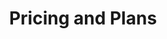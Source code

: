 ---
url: /pricing-old
metaTags: >-
  <meta property="og:title" content="Get started with Visyond for free">
  <meta property="og:type" content="website">
  <meta property="og:image" content="https://visyond.com/img/thumbnails/Thumbnail - Pricing 2022.png">
  <meta property="og:description" content="Get started today and try the premium plan for free. After 7 days, you can continue with the free plan or upgrade.">
  <meta property="og:url" content="https://visyond.com/pricing/">
  <meta name="description" content="Get started today and try the premium plan for free. After 7 days, you can continue with the free plan or upgrade.">
title: Pricing and Plans
topTitle: >-
  Pick a plan that works for you and your team. Start <span style="color: #0086ff;">free</span>.
topSubTitle: >-
  Get started today and try the premium plan for free. After 7 days, you can continue with the free plan or upgrade.
topButtonText: 'Get started'
topButtonLink: '/accounts/signup/'
pricingSections:
  - pricingSection:
      plansCards:

        - PricePrimary: $0
          PricePrimaryPeriod: >-
            free <br/>forever
          cardButton:
            cardButtonText: Try for free
            cardButtonURL: '/accounts/signup/'
            isButtonContactUs: false
          featuresListHeader: 'With Dashboards plan, you can:'
          featureslist:
            - title: Create no-code dashboards
              tooltip: >- 
                Build interactive online dashboards and ‘what-if’ calculators using Excel formulas and scenarios & charts you create in Visyond.
            - title: Organize scenarios
              tooltip: >- 
                Create and manage scenarios without overwriting, corrupting or losing any data.
            - title: Simplify charting
              tooltip: >- 
                Create beautiful charts, easily customize data series and keep information up-to-date.
          planCardIcon: /img/pricing/STANDARD.png
          limitsListHeader: 'You get:'
          limitsList:
            - limitTitle: 2 projects
              limitTooltip: The number of simultaneously active projects that you can work on.
            - limitTitle: 2 dashboards per project
              limitTooltip: >-
                The number of dashboards you can create in each project.
            - limitTitle: 2 scenarios per project
              limitTooltip: >-
                The number of scenarios you can create in each of your projects.          
          planCardDescription: >-
            Create and share interactive dashboards you didn’t know were possible.
          planCardTitle: Dashboards
          planCardLabelColor: '#e8e8e8'
          planCardPriceColor: '#383e4d'



        - PricePrimary: $23
          PricePrimaryPeriod: >-
            / month
          priceBillingNote: 'or <span>$230</span> / year'
          cardButton:
            cardButtonText: Try for free
            cardButtonURL: /accounts/signup/
            isButtonContactUs: false
          featuresListHeader: 'All in Dashboards, plus:'
          featureslist:
            - title: Generate financial statements
              tooltip: >-
                Generate always up-to-date, forward-looking pro-forma financial statements from your spreadsheet or operating model.
            - title: Find errors and anomalies
              tooltip: >-
                Get insights on your model’s structure and content. Understand formulas with the help of natural formula language. Detect root causes of errors and data anomalies.               
          planCardIcon: /img/pricing/FREE.png
          limitsListHeader: 'You get:'
          limitsList:
            - limitTitle: 5 projects
              limitTooltip: The number of simultaneously active projects that you can work on.
            - limitTitle: 10 dashboards per project
              limitTooltip: >-
                The number of dashboards you can create in each project.
            - limitTitle: 10 scenarios per project
              limitTooltip: >-
                The number of scenarios you can create in each of your projects.           
          planCardDescription: >-
            If you also want to generate financial statements from your spreadsheet in a few clicks and audit models.
          planCardTitle: Statements
          planCardLabelColor: '#00C9FF'
          planCardPriceColor: '#00C9FF'



        - PricePrimary: $97
          PricePrimaryPeriod: >-
            / month
          priceBillingNote: 'or <span>$970</span> / year'
          cardButton:
            cardButtonText: Try for free
            cardButtonURL: '/accounts/signup/'
            isButtonContactUs: false
          featuresListHeader: 'All in Statements, plus:'
          featureslist:
            - title: Find top drivers
              tooltip: >-
                Find the most important input drivers for your decision metrics, and their impact on the outputs of your model.
            - title: Automate Sensitivity analysis
              tooltip: >-
                Easily run 1-way and 2-way sensitivities on your model’s outputs, and see how sensitive they are to changes.
            - title: Compare scenarios
              tooltip: >-
                Compare and analyze scenarios of your model in detail, generating charts and comparison tables. Understand which metrics change and by how much between scenarios and see their impact on the variability of the outputs.
            - title: Run Monte Carlo simulations
              tooltip: >-
                Run Monte Carlo simulations and manage the risks on the output metrics when they are modeled probabilistically (based on experience or historical data).
            - title: Auto-analyze models
              tooltip: >-
                Get quick insights on the outputs of your spreadsheet model by running heuristic auto-analysis that you can customize to your needs afterwards.
          planCardIcon: /img/pricing/PRO.png
          limitsListHeader: 'You get:'
          limitsList:
            - limitTitle: 5 projects
              limitTooltip: The number of simultaneously active projects that you can work on.
            - limitTitle: 10 dashboards per project
              limitTooltip: >-
                The number of dashboards you can create in each project.
            - limitTitle: 10 scenarios per project
              limitTooltip: >-
                The number of scenarios you can create in each of your projects.
          planCardDescription: >-
            If you also want to automate what-if analysis and identify opportunities and risks.
          planCardTitle: Analysis
          planCardLabelColor: '#00B1FF'
          planCardPriceColor: '#00B1FF'



        - PricePrimary: Talk to us
          PricePrimaryPeriod:
          priceBillingNote: For teams of 5+, billed annually
          cardButton:
            cardButtonText: Contact us
            cardButtonURL: '#contactUs'
            isButtonContactUs: true
            isButtonEnterprise: false
          featuresListHeader: 'All in Analysis, plus:'
          featureslist:
            - title: Avoid information overload
              tooltip: >-
                Show and share with people only what they need, and help your team or clients focus on what’s important.
            - title: Secure sensitive data
              tooltip: >-
                Establish a single source of truth for your model in the cloud. Expose only specific worksheets (for example, for a data entry sheet for clients) and dashboards with specific collaborators (for example, dashboards for CFO).   
            - title: Track information
              tooltip: >-
                Track assumptions, scenarios, insights and supporting information from your team or clients.
            - title: Simplify data gathering
              tooltip: >-
                Improve data accuracy and reduce the risk of version chaos. Encourage collaborators to safely enter data into the model directly or by automatically pulling data from their Excel files.                 
            - title: Self-serve on insights
              tooltip: >-
                Empower people to self-serve on insights and contribute to analytical workflows without technical know-how.           
            - title: Reduce the risk of errors
              tooltip: >-
                Reduce the risk of errors by automating specific tasks or entire workflows. Focus on the job-to-be-done and not the tools to get there.
            - title: Publish models
              tooltip: >-
                Share all or only specific worksheets and dashboards with the general public. Establish a visual interface to interact with the model from the outside world.
            - title: Get personalized onboarding
              tooltip: >-
                Visyond will help you organize your custom workflows, onboard team members and reach maximum efficiency quickly.
            - title: Request services
              tooltip: >-
                Visyond can offer modeling consulting services or manage the platform for you. Billed separately.
            - title: White label the platform
              tooltip: >-
                White label the platform, and maintain your brand identity when serving your team or clients. Billed separately.
            - title: Request on-premises installation
              tooltip: >-
                Install Visyond on your server. Billed separately.               
          planCardIcon: /img/pricing/ADVANCED.png
          limitsListHeader: 'Your team gets:'
          limitsList:
            - limitTitle: Unlimited projects
              limitTooltip: The number of simultaneously active projects that you can work on.
            - limitTitle: Unlimited dashboards
              limitTooltip: >-
                The number of dashboards you can create in each project.
            - limitTitle: Unlimited scenarios
              limitTooltip: >-
                The number of scenarios you can create in each of your projects.              
          planCardDescription: >-
            If you also want to establish a secure workspace for your team to self-serve on insights, reports and automated workflows.
          planCardTitle: Workflows
          planCardLabelColor: '#0585ff'
          planCardPriceColor: '#0585ff'


      pricingSectionTitlePrefix: '1'
      pricingSectionTitle: Dashboards
      planInfoBlock:
        planInfoBlockTitle: 'Ideal if you want to'
        planInfoBlockDescription: >-
          Create spreadsheet-driven dashboards and 'what-if' calculators, and empower collaborators to test scenarios in self-service mode without the risk of breaking the spreadsheet.
        planInfoBlockImage: /img/pricing/pricingDashboardsPlans.png
        planInfoBlockImageAltText: >-
          Dashboard plans image
DemoStripTitle: Flexible. Familiar. Scalable.
DemoStripTitleButton: Watch Demo
DemoStripTitleLink: /demo
contact:
  buttonlabel: Talk to Us
  buttonlink: /request
  cards:
    - img: /img/pricing/INTEGRATIONS.png
      text: >-
        Integrate your existing systems with Visyond.
      title: Integrations
    - img: /img/pricing/WHITE LABELING.png
      text: White label the platform, and maintain your brand identity when serving your clients.
      title: White Labeling
    - img: /img/pricing/ENTERPRISE.png
      text: Install Visyond on your server.
      title: On-premise Installation
    - img: /img/pricing/EDUCATION.png
      text: Special offers for students and instructors.
      title: Educational Software
  title: Talk to Us if You Need...
formTitle: Talk to us
faqTitle: Frequently Asked Questions
faqSectionContent:
  - answersList:
      - answer: >-
          Yes.
      - answer: >-
          Sign up for a [free 7-day trial](/accounts/signup/) to enjoy the full Visyond experience. No credit card required. Afterwards, you can upgrade your plan or stay on the free plan.         
    faqSectionSubTitle: Is there a free version of Visyond?
  - answersList:
      - answer: >-
          Not sure which plan is the best for you or your team? [Contact us](#contactUs).
    faqSectionSubTitle: Which plan should I pick?
  - answersList:
      - answer: >-
          Plan upgrades take place immediately. You will be charged pro-rata (for the days remaining in the current billing period) on the price difference between the new and previous plan.
      - answer: >-
          Plan downgrades take place at the end of the current billing cycle.
      - answer: >-
          Changes to the billing cycle (e.g., from monthly to annual or vice versa) will take place at the end of the current billing cycle.
      - answer: >-
          We **do not** store your credit card information. We process payments with [Stripe](https://stripe.com/), a PCI Level 1 Service Provider (this is the most stringent level of certification available in the payments industry).
    faqSectionSubTitle: Can I change my plan?
  - answersList:
      - answer: >-
          Please [log in](/accounts/login/), and then navigate to the [Account tab → Billing](/dashboard#billing).
    faqSectionSubTitle: How do I manage my billing?
  - answersList:
      - answer: >-
          Yes. If you choose an annual plan, you will get a 18% discount (2 months free).
    faqSectionSubTitle: Do you offer discounted plans?
  - answersList:
      - answer: >-
          We accept credit cards, and wire transfers for the Teams plan.
      - answer: >-
          We **do not** store your credit card information. We process payments with [Stripe](https://stripe.com/), a PCI Level 1 Service Provider (this is the most stringent level of certification available in the payments industry).        
    faqSectionSubTitle: How can I pay?
  - answersList:
      - answer: >-
          We use a variety of ways to secure your data.
      - answer: >-
          Visyond is hosted by [DigitalOcean](https://www.digitalocean.com/). The server is located in the Netherlands.
      - answer: >-
          We provide a fully secure connection between customers and our server. All transferred data is sent encrypted using the [TLS/SSL protocol](https://en.wikipedia.org/wiki/Transport_Layer_Security).
      - answer: >-
          All projects are stored encrypted on the server using [Advanced Encryption Standard (AES)](https://en.wikipedia.org/wiki/Advanced_Encryption_Standard), adopted by the U.S. government and included in the [ISO/IEC 18033-3 standard](https://www.iso.org/standard/54531.html).
      - answer: >-
          We use [Cross Site Request Forgery (CSRF)](https://en.wikipedia.org/wiki/Cross-site_request_forgery) middleware that prevents stealing your session.
      - answer: >-
          Our developers have access to the server via [SSH](https://en.wikipedia.org/wiki/Secure_Shell_Protocol) using [RSA](https://en.wikipedia.org/wiki/RSA_(cryptosystem)) keys. This means that no one else can access the server, and that the access keys are stored locally on the computers and are not distributed on the network.
    faqSectionSubTitle: How secure is Visyond?    
  - answersList:
      - answer: >-
          Yes. [Contact us](#contactUs) for special offers for students and instructors.
    faqSectionSubTitle: Do you offer plans for students?
  - answersList:
      - answer: >-
          Please see [Frequently Asked Questions](/faq) or [contact us](#contactUs).
    faqSectionSubTitle: I have other questions...

---